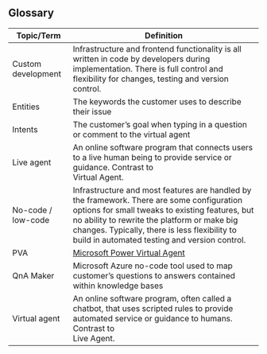 ## Glossary

| Topic/Term         	| Definition                                                                                                                                                                                                                                                                                     	|
|--------------------	|------------------------------------------------------------------------------------------------------------------------------------------------------------------------------------------------------------------------------------------------------------------------------------------------	|
| Custom development 	| Infrastructure and frontend functionality is all written in code by developers during implementation. There is full control and flexibility for changes, testing and version control.                                                                                                          	|
| Entities           	| The keywords the customer uses to describe their issue                                                                                                                                                                                                                                         	|
| Intents            	| The customer’s goal when typing in a question or comment to the virtual agent                                                                                                                                                                                                                      	|
| Live agent         	| An online software program that connects users to a live human being to provide service or guidance. Contrast to <br>Virtual Agent.                                                                                                                                                            	|
| No-code / low-code 	| Infrastructure and most features are handled by the framework. There are some configuration options for small tweaks to existing features, but no ability to rewrite the platform or make big changes. Typically, there is less flexibility to build in automated testing and version control. 	|
| PVA                	| [Microsoft Power Virtual Agent](https://powervirtualagents.microsoft.com/en-us/)                                                                                                                                                                                                               	|
| QnA Maker          	| Microsoft Azure no-code tool used to map customer’s questions to answers contained within knowledge bases                                                                                                                                                                                      	|
| Virtual agent      	| An online software program, often called a chatbot, that uses scripted rules to provide automated service or guidance to humans. Contrast to <br>Live Agent.                                                                                                                                   	|
